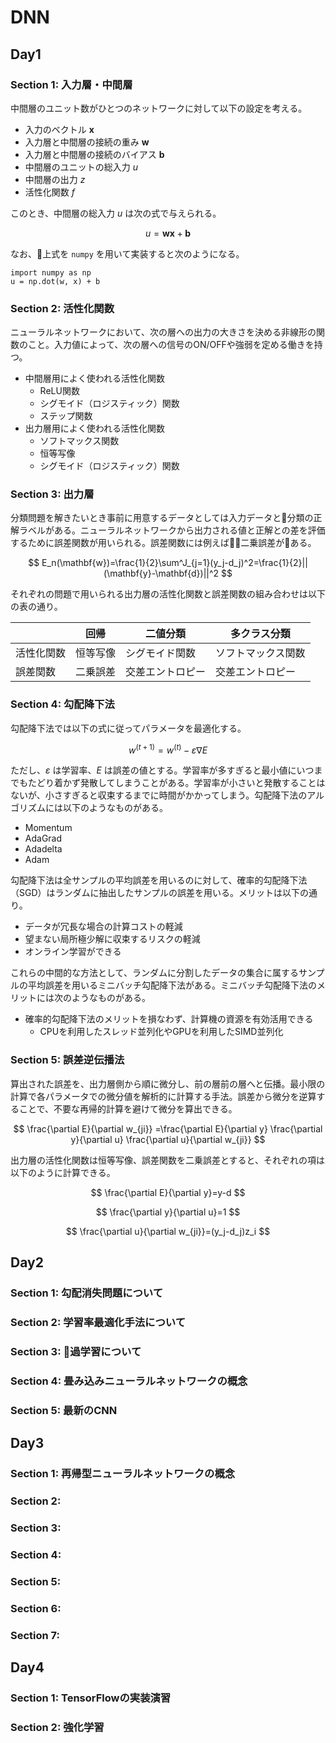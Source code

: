 # DNN

## Day1

### Section 1: 入力層・中間層

中間層のユニット数がひとつのネットワークに対して以下の設定を考える。

- 入力のベクトル $\mathbf{x}$
- 入力層と中間層の接続の重み $\mathbf{w}$
- 入力層と中間層の接続のバイアス $\mathbf{b}$
- 中間層のユニットの総入力 $u$
- 中間層の出力 $z$
- 活性化関数 $f$

このとき、中間層の総入力 $u$ は次の式で与えられる。

$$
u=\mathbf{wx}+\mathbf{b}
$$

なお、上式を `numpy` を用いて実装すると次のようになる。

```python:
import numpy as np
u = np.dot(w, x) + b
```

### Section 2: 活性化関数

ニューラルネットワークにおいて、次の層への出力の大きさを決める非線形の関数のこと。入力値によって、次の層への信号のON/OFFや強弱を定める働きを持つ。

- 中間層用によく使われる活性化関数
  - ReLU関数
  - シグモイド（ロジスティック）関数
  - ステップ関数
- 出力層用によく使われる活性化関数
  - ソフトマックス関数
  - 恒等写像
  - シグモイド（ロジスティック）関数

### Section 3: 出力層

分類問題を解きたいとき事前に用意するデータとしては入力データと分類の正解ラベルがある。ニューラルネットワークから出力される値と正解との差を評価するために誤差関数が用いられる。誤差関数には例えば二乗誤差がある。

$$
E_n(\mathbf{w})=\frac{1}{2}\sum^J_{j=1}(y_j-d_j)^2=\frac{1}{2}||(\mathbf{y}-\mathbf{d})||^2
$$

それぞれの問題で用いられる出力層の活性化関数と誤差関数の組み合わせは以下の表の通り。

||回帰|二値分類|多クラス分類|
|-----|-----|------|-----|
|活性化関数|恒等写像|シグモイド関数|ソフトマックス関数|
|誤差関数|二乗誤差|交差エントロピー|交差エントロピー|

### Section 4: 勾配降下法

勾配降下法では以下の式に従ってパラメータを最適化する。

$$
w^{(t+1)}=w^{(t)}-\varepsilon\nabla E
$$

ただし、$\varepsilon$ は学習率、$E$ は誤差の値とする。学習率が多すぎると最小値にいつまでもたどり着かず発散してしまうことがある。学習率が小さいと発散することはないが、小さすぎると収束するまでに時間がかかってしまう。勾配降下法のアルゴリズムには以下のようなものがある。

- Momentum
- AdaGrad
- Adadelta
- Adam

勾配降下法は全サンプルの平均誤差を用いるのに対して、確率的勾配降下法（SGD）はランダムに抽出したサンプルの誤差を用いる。メリットは以下の通り。

- データが冗長な場合の計算コストの軽減
- 望まない局所極少解に収束するリスクの軽減
- オンライン学習ができる

これらの中間的な方法として、ランダムに分割したデータの集合に属するサンプルの平均誤差を用いるミニバッチ勾配降下法がある。ミニバッチ勾配降下法のメリットには次のようなものがある。

- 確率的勾配降下法のメリットを損なわず、計算機の資源を有効活用できる
  - CPUを利用したスレッド並列化やGPUを利用したSIMD並列化

### Section 5: 誤差逆伝播法

算出された誤差を、出力層側から順に微分し、前の層前の層へと伝播。最小限の計算で各パラメータでの微分値を解析的に計算する手法。誤差から微分を逆算することで、不要な再帰的計算を避けて微分を算出できる。

$$
\frac{\partial E}{\partial w_{ji}}
=\frac{\partial E}{\partial y}
 \frac{\partial y}{\partial u}
 \frac{\partial u}{\partial w_{ji}}
$$

出力層の活性化関数は恒等写像、誤差関数を二乗誤差とすると、それぞれの項は以下のように計算できる。

$$
\frac{\partial E}{\partial y}=y-d
$$

$$
\frac{\partial y}{\partial u}=1
$$

$$
\frac{\partial u}{\partial w_{ji}}=(y_j-d_j)z_i
$$

## Day2

### Section 1: 勾配消失問題について

### Section 2: 学習率最適化手法について

### Section 3: 過学習について

### Section 4: 畳み込みニューラルネットワークの概念

### Section 5: 最新のCNN

## Day3

### Section 1: 再帰型ニューラルネットワークの概念

### Section 2:

### Section 3:

### Section 4:

### Section 5:

### Section 6:

### Section 7:

## Day4

### Section 1: TensorFlowの実装演習

### Section 2: 強化学習
